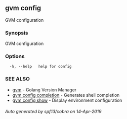 ## gvm config

GVM configuration

### Synopsis

GVM configuration

### Options

```
  -h, --help   help for config
```

### SEE ALSO

* [gvm](gvm.md)	 - Golang Version Manager
* [gvm config completion](gvm_config_completion.md)	 - Generates shell completion
* [gvm config show](gvm_config_show.md)	 - Display environment configuration

###### Auto generated by spf13/cobra on 14-Apr-2019
